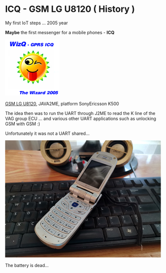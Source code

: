 # ICQ - GSM LG U8120 ( History )

My first IoТ steps ... 2005 year

**Maybe** the first messenger for a mobile phones - **ICQ**

![screen](https://raw.githubusercontent.com/Wiz-IO/icq-gsm/main/Res/logo.png)

[GSM LG U8120](https://www.gsmarena.com/lg_u8120-843.php), JAVA2ME, platform SonyEricsson K500

The idea then was to run the UART through J2ME to read the K line of the VAG group ECU ... and various other UART applications such as unlocking GSM with GSM :)

Unfortunately it was not a UART shared...

![small](https://raw.githubusercontent.com/Wiz-IO/icq-gsm/main/small.jpg)

The battery is dead...

